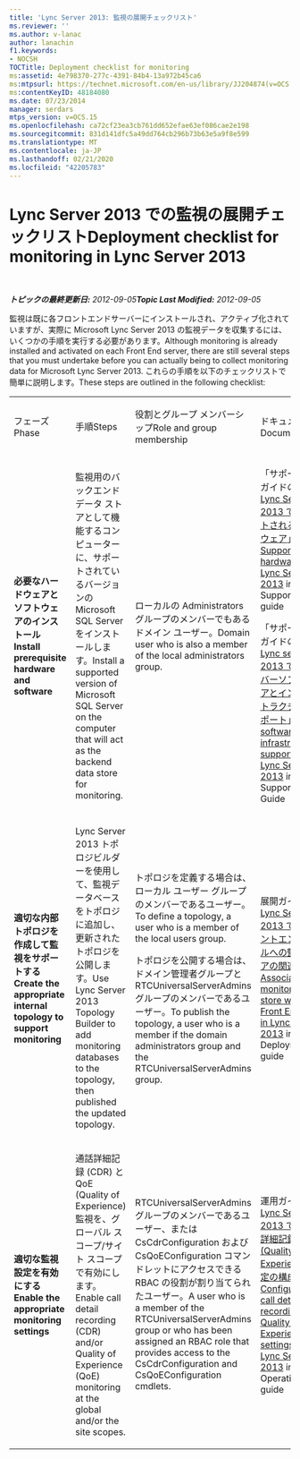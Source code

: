 ```yaml
---
title: 'Lync Server 2013: 監視の展開チェックリスト'
ms.reviewer: ''
ms.author: v-lanac
author: lanachin
f1.keywords:
- NOCSH
TOCTitle: Deployment checklist for monitoring
ms:assetid: 4e798370-277c-4391-84b4-13a972b45ca6
ms:mtpsurl: https://technet.microsoft.com/en-us/library/JJ204874(v=OCS.15)
ms:contentKeyID: 48184080
ms.date: 07/23/2014
manager: serdars
mtps_version: v=OCS.15
ms.openlocfilehash: ca72cf23ea3cb761dd652efae63ef086cae2e198
ms.sourcegitcommit: 831d141dfc5a49dd764cb296b73b63e5a9f8e599
ms.translationtype: MT
ms.contentlocale: ja-JP
ms.lasthandoff: 02/21/2020
ms.locfileid: "42205783"
---
```

<div data-xmlns="http://www.w3.org/1999/xhtml">

<div class="topic" data-xmlns="http://www.w3.org/1999/xhtml" data-msxsl="urn:schemas-microsoft-com:xslt" data-cs="https://msdn.microsoft.com/">

<div data-asp="https://msdn2.microsoft.com/asp">

# <a name="deployment-checklist-for-monitoring-in-lync-server-2013"></a><span data-ttu-id="ed63e-102">Lync Server 2013 での監視の展開チェックリスト</span><span class="sxs-lookup"><span data-stu-id="ed63e-102">Deployment checklist for monitoring in Lync Server 2013</span></span>

</div>

<div id="mainSection">

<div id="mainBody">

<span> </span>

<span data-ttu-id="ed63e-103">_**トピックの最終更新日:** 2012-09-05_</span><span class="sxs-lookup"><span data-stu-id="ed63e-103">_**Topic Last Modified:** 2012-09-05_</span></span>

<span data-ttu-id="ed63e-104">監視は既に各フロントエンドサーバーにインストールされ、アクティブ化されていますが、実際に Microsoft Lync Server 2013 の監視データを収集するには、いくつかの手順を実行する必要があります。</span><span class="sxs-lookup"><span data-stu-id="ed63e-104">Although monitoring is already installed and activated on each Front End server, there are still several steps that you must undertake before you can actually being to collect monitoring data for Microsoft Lync Server 2013.</span></span> <span data-ttu-id="ed63e-105">これらの手順を以下のチェックリストで簡単に説明します。</span><span class="sxs-lookup"><span data-stu-id="ed63e-105">These steps are outlined in the following checklist:</span></span>


<table>
<colgroup>
<col style="width: 25%" />
<col style="width: 25%" />
<col style="width: 25%" />
<col style="width: 25%" />
</colgroup>
<tbody>
<tr class="odd">
<td><p><span data-ttu-id="ed63e-106">フェーズ</span><span class="sxs-lookup"><span data-stu-id="ed63e-106">Phase</span></span></p></td>
<td><p><span data-ttu-id="ed63e-107">手順</span><span class="sxs-lookup"><span data-stu-id="ed63e-107">Steps</span></span></p></td>
<td><p><span data-ttu-id="ed63e-108">役割とグループ メンバーシップ</span><span class="sxs-lookup"><span data-stu-id="ed63e-108">Role and group membership</span></span></p></td>
<td><p><span data-ttu-id="ed63e-109">ドキュメント</span><span class="sxs-lookup"><span data-stu-id="ed63e-109">Documentation</span></span></p></td>
</tr>
<tr class="even">
<td><p><span data-ttu-id="ed63e-110"><strong>必要なハードウェアとソフトウェアのインストール</strong></span><span class="sxs-lookup"><span data-stu-id="ed63e-110"><strong>Install prerequisite hardware and software</strong></span></span></p></td>
<td><p><span data-ttu-id="ed63e-111">監視用のバックエンド データ ストアとして機能するコンピューターに、サポートされているバージョンの Microsoft SQL Server をインストールします。</span><span class="sxs-lookup"><span data-stu-id="ed63e-111">Install a supported version of Microsoft SQL Server on the computer that will act as the backend data store for monitoring.</span></span></p></td>
<td><p><span data-ttu-id="ed63e-112">ローカルの Administrators グループのメンバーでもあるドメイン ユーザー。</span><span class="sxs-lookup"><span data-stu-id="ed63e-112">Domain user who is also a member of the local administrators group.</span></span></p></td>
<td><p><span data-ttu-id="ed63e-113">「サポート」のガイドの「 <a href="lync-server-2013-supported-hardware.md">Lync Server 2013 でサポートされるハードウェア</a>」</span><span class="sxs-lookup"><span data-stu-id="ed63e-113"><a href="lync-server-2013-supported-hardware.md">Supported hardware for Lync Server 2013</a> in the Supportability guide</span></span></p>
<p><span data-ttu-id="ed63e-114">「サポート」のガイドの「 <a href="lync-server-2013-server-software-and-infrastructure-support.md">Lync server 2013 でのサーバーソフトウェアとインフラストラクチャのサポート</a>」</span><span class="sxs-lookup"><span data-stu-id="ed63e-114"><a href="lync-server-2013-server-software-and-infrastructure-support.md">Server software and infrastructure support in Lync Server 2013</a> in the Supportability Guide</span></span></p></td>
</tr>
<tr class="odd">
<td><p><span data-ttu-id="ed63e-115"><strong>適切な内部トポロジを作成して監視をサポートする</strong></span><span class="sxs-lookup"><span data-stu-id="ed63e-115"><strong>Create the appropriate internal topology to support monitoring</strong></span></span></p></td>
<td><p><span data-ttu-id="ed63e-116">Lync Server 2013 トポロジビルダーを使用して、監視データベースをトポロジに追加し、更新されたトポロジを公開します。</span><span class="sxs-lookup"><span data-stu-id="ed63e-116">Use Lync Server 2013 Topology Builder to add monitoring databases to the topology, then published the updated topology.</span></span></p></td>
<td><p><span data-ttu-id="ed63e-117">トポロジを定義する場合は、ローカル ユーザー グループのメンバーであるユーザー。</span><span class="sxs-lookup"><span data-stu-id="ed63e-117">To define a topology, a user who is a member of the local users group.</span></span></p>
<p><span data-ttu-id="ed63e-118">トポロジを公開する場合は、ドメイン管理者グループと RTCUniversalServerAdmins グループのメンバーであるユーザー。</span><span class="sxs-lookup"><span data-stu-id="ed63e-118">To publish the topology, a user who is a member if the domain administrators group and the RTCUniversalServerAdmins group.</span></span></p></td>
<td><p><span data-ttu-id="ed63e-119">展開ガイドの<a href="lync-server-2013-associating-a-monitoring-store-with-a-front-end-pool.md">Lync Server 2013 でのフロントエンドプールへの監視ストアの関連付け</a></span><span class="sxs-lookup"><span data-stu-id="ed63e-119"><a href="lync-server-2013-associating-a-monitoring-store-with-a-front-end-pool.md">Associating a monitoring store with a Front End pool in Lync Server 2013</a> in the Deployment guide</span></span></p></td>
</tr>
<tr class="even">
<td><p><span data-ttu-id="ed63e-120"><strong>適切な監視設定を有効にする</strong></span><span class="sxs-lookup"><span data-stu-id="ed63e-120"><strong>Enable the appropriate monitoring settings</strong></span></span></p></td>
<td><p><span data-ttu-id="ed63e-121">通話詳細記録 (CDR) と QoE (Quality of Experience) 監視を、グローバル スコープ/サイト スコープで有効にします。</span><span class="sxs-lookup"><span data-stu-id="ed63e-121">Enable call detail recording (CDR) and/or Quality of Experience (QoE) monitoring at the global and/or the site scopes.</span></span></p></td>
<td><p><span data-ttu-id="ed63e-122">RTCUniversalServerAdmins グループのメンバーであるユーザー、または CsCdrConfiguration および CsQoEConfiguration コマンドレットにアクセスできる RBAC の役割が割り当てられたユーザー。</span><span class="sxs-lookup"><span data-stu-id="ed63e-122">A user who is a member of the RTCUniversalServerAdmins group or who has been assigned an RBAC role that provides access to the CsCdrConfiguration and CsQoEConfiguration cmdlets.</span></span></p></td>
<td><p><span data-ttu-id="ed63e-123">運用ガイドの<a href="lync-server-2013-configuring-call-detail-recording-and-quality-of-experience-settings.md">Lync Server 2013 での通話詳細記録と qoe (Quality Of Experience) 設定の構成</a></span><span class="sxs-lookup"><span data-stu-id="ed63e-123"><a href="lync-server-2013-configuring-call-detail-recording-and-quality-of-experience-settings.md">Configuring call detail recording and Quality of Experience settings in Lync Server 2013</a> in the Operations guide</span></span></p></td>
</tr>
</tbody>
</table>


</div>

<span> </span>

</div>

</div>

</div>

